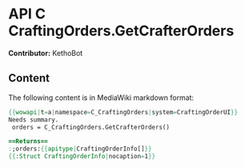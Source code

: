 # API C CraftingOrders.GetCrafterOrders

**Contributor:** KethoBot

## Content

The following content is in MediaWiki markdown format:

```mediawiki
{{wowapi|t=a|namespace=C_CraftingOrders|system=CraftingOrderUI}}
Needs summary.
 orders = C_CraftingOrders.GetCrafterOrders()

==Returns==
:;orders:{{apitype|CraftingOrderInfo[]}}
{{:Struct CraftingOrderInfo|nocaption=1}}
```
